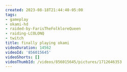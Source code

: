 ```yaml
---
created: 2023-08-18T21:44:40-05:00
tags:
- gameplay
- okami-hd
- raided-by-FarisTheFolkloreQueen
- raiding-LCOLONQ
- twitch
title: finally playing okami
videoDuration: 14562
videoId: '856015645'
videoShorts: []
videoThumbId: /videos/856015645/pictures/1712646353
---
```

